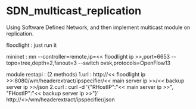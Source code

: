 # SDN_multicast_replication
Using Software Defined Network, and then implement multicast module on replication.

floodlight :
  just run it

mininet :
  mn --controller=remote,ip=<< floodlight ip >>,port=6653 --topo=tree,depth=2,fanout=3 --switch ovsk,protocols=OpenFlow13
  
module restapi : (2 methods)
  1.url :
    http://<< floodlight ip >>:8080/wm/headerextract/ipspecifier/<< main server ip >>/<< backup server ip >>/json
  2.curl :
    curl -d '{"RHostIP":"<< main server ip >>", "FHostIP":"<< backup server ip >>"}' http://<<floodlight ip>>/wm/headerextract/ipspecifier/json
